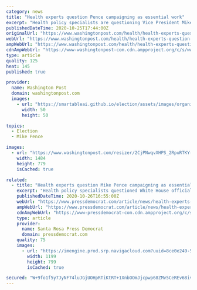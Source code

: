 ```yaml
---
category: news
title: "Health experts question Pence campaigning as essential work"
excerpt: "Health policy specialists are questioning Vice President Mike Pence’s claim that federal rules on essential workers allow him to continue to campaign and not quarantine himself after exposure to multi"
publishedDateTime: 2020-10-25T17:44:00Z
originalUrl: "https://www.washingtonpost.com/health/health-experts-question-pence-campaigning-as-essential-work/2020/10/25/9457ae2e-16e8-11eb-8bda-814ca56e138b_story.html"
webUrl: "https://www.washingtonpost.com/health/health-experts-question-pence-campaigning-as-essential-work/2020/10/25/9457ae2e-16e8-11eb-8bda-814ca56e138b_story.html"
ampWebUrl: "https://www.washingtonpost.com/health/health-experts-question-pence-campaigning-as-essential-work/2020/10/25/9457ae2e-16e8-11eb-8bda-814ca56e138b_story.html?outputType=amp"
cdnAmpWebUrl: "https://www-washingtonpost-com.cdn.ampproject.org/c/s/www.washingtonpost.com/health/health-experts-question-pence-campaigning-as-essential-work/2020/10/25/9457ae2e-16e8-11eb-8bda-814ca56e138b_story.html?outputType=amp"
type: article
quality: 125
heat: 145
published: true

provider:
  name: Washington Post
  domain: washingtonpost.com
  images:
    - url: "https://smartableai.github.io/election/assets/images/organizations/washingtonpost.com-50x50.jpg"
      width: 50
      height: 50

topics:
  - Election
  - Mike Pence

images:
  - url: "https://www.washingtonpost.com/resizer/2CjPNwqvXHPS_2RpuRTKY-p3eVo=/1484x0/www.washingtonpost.com/pb/resources/img/twp-social-share.png"
    width: 1484
    height: 779
    isCached: true

related:
  - title: "Health experts question Mike Pence campaigning as essential work"
    excerpt: "Health policy specialists questioned White House officials' claim that federal rules on essential workers allow Vice President Mike Pence to continue to campaign and not quarantine himself after being exposed to the coronavirus. Campaigning is not an ..."
    publishedDateTime: 2020-10-26T16:55:00Z
    webUrl: "https://www.pressdemocrat.com/article/news/health-experts-question-mike-pence-campaigning-as-essential-work/"
    ampWebUrl: "https://www.pressdemocrat.com/article/news/health-experts-question-mike-pence-campaigning-as-essential-work/amp/"
    cdnAmpWebUrl: "https://www-pressdemocrat-com.cdn.ampproject.org/c/s/www.pressdemocrat.com/article/news/health-experts-question-mike-pence-campaigning-as-essential-work/amp/"
    type: article
    provider:
      name: Santa Rosa Press Democrat
      domain: pressdemocrat.com
    quality: 75
    images:
      - url: "https://imengine.prod.srp.navigacloud.com?uuid=8ce0e249-5b3f-5810-8384-18e053d591fe&type=primary&q=72&width=1200"
        width: 1199
        height: 799
        isCached: true

secured: "W+9fo1f5y7JyNF74luJGjUOHpRTiKtRT+1XnbOOmJjcpwp68ZMv5CeREv68ivl5t5KUpqNL1rOpr1GlZNKHZPUonpNIOPqI+8dvZSV6S1aEDRy1p3tZdlNKjEuNzlSepJHhJLtyED8TMPlPv5Ur0gvjiiUx4ZQ4jh7oQ8U2rdzfEpK7Y3CJ3vgy9ly0kjIcDiiUtDgUJm9RSS504qCGkzYtVdPeTaVvbf8EthJiYe2xRN2gaWEsoBCx+Ew0JDtiE9zZ9Hr4GvQvl/8MAeTImCne3++ao2Ho8Yo3GCBOpJXvWauWGxG1hnbcte95FooAfnjIeycat9Fx0encwivssIY/JjEMFjsroG/YQGYsrCQw=;fI0ZkOYE2mOMowiWFAThww=="
---
```



